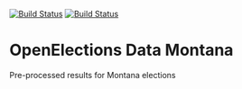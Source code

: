 [![Build Status](https://github.com/openelections/openelections-data-mt/actions/workflows/data_tests.yml/badge.svg?branch=master)](https://github.com/openelections/openelections-data-mt/actions/workflows/data_tests.yml?query=branch%3Amaster)
[![Build Status](https://github.com/openelections/openelections-data-mt/actions/workflows/format_tests.yml/badge.svg?branch=master)](https://github.com/openelections/openelections-data-mt/actions/workflows/format_tests.yml?query=branch%3Amaster)

# OpenElections Data Montana
Pre-processed results for Montana elections
